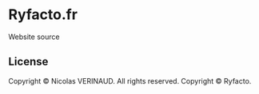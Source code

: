 # Ryfacto.fr

Website source

## License

Copyright © Nicolas VERINAUD. All rights reserved.
Copyright © Ryfacto.
